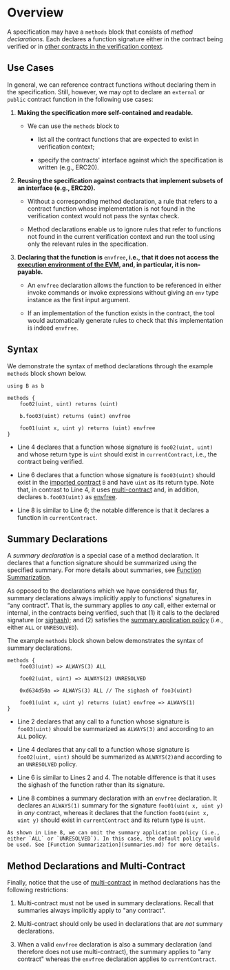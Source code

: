 Overview
========

A specification may have a `methods` block that consists of _method declarations_. Each declares a function signature either in the contract being verified or in [other contracts in the verification context](multicontract.md).

Use Cases
---------

In general, we can reference contract functions without declaring them in the specification. Still, however, we may opt to declare an `external` or `public` contract function in the following use cases:

1.  **Making the specification more self-contained and readable.**
    
    *   We can use the `methods` block to
        
        *   list all the contract functions that are expected to exist in verification context;
            
        *   specify the contracts' interface against which the specification is written (e.g., ERC20).
            
2.  **Reusing the specification against contracts that implement subsets of an interface (e.g., ERC20).**
    
    *   Without a corresponding method declaration, a rule that refers to a contract function whose implementation is not found in the verification context would not pass the syntax check.
        
    *   Method declarations enable us to ignore rules that refer to functions not found in the current verification context and run the tool using only the relevant rules in the specification.
        
3.  **Declaring that the function is** `envfree`**, i.e., that it does not access the** [**execution environment of the EVM**](/docs/user-guide/bank/types.md)**, and, in particular, it is non-payable.**
    
    *   An `envfree` declaration allows the function to be referenced in either invoke commands or invoke expressions without giving an `env` type instance as the first input argument.
        
    *   If an implementation of the function exists in the contract, the tool would automatically generate rules to check that this implementation is indeed `envfree`.
        

Syntax
------

We demonstrate the syntax of method declarations through the example `methods` block shown below.

```cvl
using B as b

methods {
    foo02(uint, uint) returns (uint)
    
    b.foo03(uint) returns (uint) envfree

    foo01(uint x, uint y) returns (uint) envfree
}
```

*   Line 4 declares that a function whose signature is `foo02(uint, uint)` and whose return type is `uint` should exist in `currentContract`, i.e., the contract being verified.
    
*   Line 6 declares that a function whose signature is `foo03(uint)` should exist in the [imported contract](multicontract.md) `B` and have `uint` as its return type. Note that, in contrast to Line 4, it uses [multi-contract](multicontract.md) and, in addition, declares `b.foo03(uint)` as [envfree](#envfree).
    
*   Line 8 is similar to Line 6; the notable difference is that it declares a function in `currentContract`.
    

Summary Declarations
--------------------

A _summary declaration_ is a special case of a method declaration. It declares that a function signature should be summarized using the specified summary. For more details about summaries, see [Function Summarization](summaries.md).

As opposed to the declarations which we have considered thus far, summary declarations always implicitly apply to functions' signatures in “any contract”. That is, the summary applies to _any_ call, either external or internal, in the contracts being verified, such that (1) it calls to the declared signature (or [sighash](https://docs.soliditylang.org/en/v0.8.6/abi-spec.html#function-selector)); and (2) satisfies the [summary application policy](summaries.md) (i.e., either `ALL` or `UNRESOLVED`).

The example `methods` block shown below demonstrates the syntax of summary declarations.

```cvl
methods {
    foo03(uint) => ALWAYS(3) ALL
    
    foo02(uint, uint) => ALWAYS(2) UNRESOLVED
     
    0xd634d50a => ALWAYS(3) ALL // The sighash of foo3(uint)
    
    foo01(uint x, uint y) returns (uint) envfree => ALWAYS(1)
}
```

*   Line 2 declares that any call to a function whose signature is `foo03(uint)` should be summarized as `ALWAYS(3)` and according to an `ALL` policy.
    
*   Line 4 declares that any call to a function whose signature is `foo02(uint, uint)` should be summarized as `ALWAYS(2)`and according to an `UNRESOLVED` policy.
    
*   Line 6 is similar to Lines 2 and 4. The notable difference is that it uses the sighash of the function rather than its signature.
    
*   Line 8 combines a summary declaration with an `envfree` declaration. It declares an `ALWAYS(1)` summary for the signature `foo01(uint x, uint y)` in _any_ contract, whereas it declares that the function `foo01(uint x, uint y)` should exist in `currentContract` and its return type is `uint`.
    

```{note}
As shown in Line 8, we can omit the summary application policy (i.e., either `ALL` or `UNRESOLVED`). In this case, the default policy would be used. See [Function Summarization](summaries.md) for more details.
```

Method Declarations and Multi-Contract
--------------------------------------

Finally, notice that the use of [multi-contract](multicontract.md) in method declarations has the following restrictions:

1.  Multi-contract must not be used in summary declarations. Recall that summaries always implicitly apply to "any contract".
    
2.  Multi-contract should only be used in declarations that are _not_ summary declarations.
    
3.  When a valid `envfree` declaration is also a summary declaration (and therefore does not use multi-contract), the summary applies to "any contract" whereas the `envfree` declaration applies to `currentContract`.
